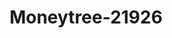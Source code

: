 ---
f_zip-code: 99218
f_state-code: WA
title: Moneytree-21926
f_phone: 509-467-6669
f_city-only: Spokane
f_address: 9222 N Newport Hwy Spokane
f_location-unique-id: '21926'
slug: moneytree-21926
updated-on: '2024-05-30T13:46:58.046Z'
created-on: '2024-05-30T13:36:59.803Z'
published-on: '2024-05-30T13:54:32.469Z'
f_city-state: cms/city/spokane-wa.md
f_company: cms/company/moneytree.md
f_state: cms/state/washington.md
layout: '[payday-loan].html'
tags: payday-loan
---
